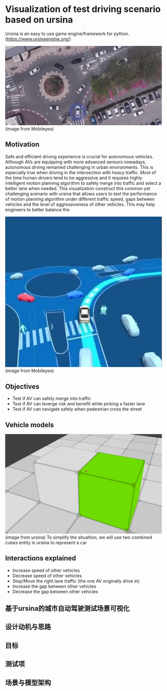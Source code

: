 # Visualization of test driving scenario based on ursina
Ursina is an easy to use game engine/framework for python. (https://www.ursinaengine.org/)

![Banner](/docs/top8.jpg) (image from Mobileyes)


## Motivation
Safe and efficient driving experience is crucial for autonomous vehicles. Although AVs are equipping with more advanced sensors nowadays, autonomous drving remained challenging in urban environments. This is especially true when driving in the intersection with heavy traffic. Most of the time human drivers tend to be aggressive and it requires highly intelligent motion planning algorithm to safely merge into traffic and select a better lane when needed. This visualization construct this common yet challenging scenario with ursina that allows users to test the performance of motion planning algorithm under different traffic speed, gaps between vehicles and the level of aggressiveness of other vehicles. This may help engineers to better balance the 

![frommobileyes](/docs/sim8.jpg) (image from Mobileyes)
## Objectives
  * Test if AV can safely merge into traffic
  * Test if AV can leverge risk and benefit while picking a faster lane
  * Test if AV can navigate safely when pedestrian cross the street

## Vehicle models
![twocubes](/docs/car1.jpg) (image from ursina)
To simplify the situaltion, we will use two combined cubes entity in ursina to represent a car

## Interactions explained
  * Increase speed of other vehicles
  * Decrease speed of other vehicles
  * Stop/Move the right lane traffic (the one AV originally drive in)
  * Increase the gap between other vehicles
  * Decrease the gap between other vehicles

## 基于ursina的城市自动驾驶测试场景可视化
## 设计动机与思路
## 目标
## 测试项
## 场景与模型架构

